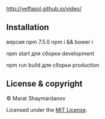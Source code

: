 http://yeffasol.github.io/video/

## Installation
версия npm  7.5.0 
npm i && bower i

npm start для сборки development

npm run build для сборки production

## License & copyright

© Marat Shaymardanov

Licensed under the [MIT License](LICENSE).
